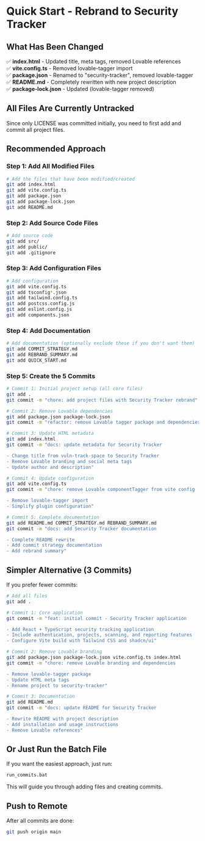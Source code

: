 # Quick Start - Rebrand to Security Tracker

## What Has Been Changed

✅ **index.html** - Updated title, meta tags, removed Lovable references  
✅ **vite.config.ts** - Removed lovable-tagger import  
✅ **package.json** - Renamed to "security-tracker", removed lovable-tagger  
✅ **README.md** - Completely rewritten with new project description  
✅ **package-lock.json** - Updated (lovable-tagger removed)  

## All Files Are Currently Untracked

Since only LICENSE was committed initially, you need to first add and commit all project files.

## Recommended Approach

### Step 1: Add All Modified Files
```bash
# Add the files that have been modified/created
git add index.html
git add vite.config.ts
git add package.json
git add package-lock.json
git add README.md
```

### Step 2: Add Source Code Files
```bash
# Add source code
git add src/
git add public/
git add .gitignore
```

### Step 3: Add Configuration Files
```bash
# Add configuration
git add vite.config.ts
git add tsconfig*.json
git add tailwind.config.ts
git add postcss.config.js
git add eslint.config.js
git add components.json
```

### Step 4: Add Documentation
```bash
# Add documentation (optionally exclude these if you don't want them)
git add COMMIT_STRATEGY.md
git add REBRAND_SUMMARY.md
git add QUICK_START.md
```

### Step 5: Create the 5 Commits

```bash
# Commit 1: Initial project setup (all core files)
git add .
git commit -m "chore: add project files with Security Tracker rebrand"

# Commit 2: Remove Lovable dependencies
git add package.json package-lock.json
git commit -m "refactor: remove Lovable tagger package and dependencies"

# Commit 3: Update HTML metadata
git add index.html
git commit -m "docs: update metadata for Security Tracker

- Change title from vuln-track-space to Security Tracker
- Remove Lovable branding and social meta tags
- Update author and description"

# Commit 4: Update configuration
git add vite.config.ts
git commit -m "chore: remove Lovable componentTagger from vite config

- Remove lovable-tagger import
- Simplify plugin configuration"

# Commit 5: Complete documentation
git add README.md COMMIT_STRATEGY.md REBRAND_SUMMARY.md
git commit -m "docs: add Security Tracker documentation

- Complete README rewrite
- Add commit strategy documentation
- Add rebrand summary"
```

## Simpler Alternative (3 Commits)

If you prefer fewer commits:

```bash
# Add all files
git add .

# Commit 1: Core application
git commit -m "feat: initial commit - Security Tracker application

- Add React + TypeScript security tracking application
- Include authentication, projects, scanning, and reporting features
- Configure Vite build with Tailwind CSS and shadcn/ui"

# Commit 2: Remove Lovable branding
git add package.json package-lock.json vite.config.ts index.html
git commit -m "chore: remove Lovable branding and dependencies

- Remove lovable-tagger package
- Update HTML meta tags
- Rename project to security-tracker"

# Commit 3: Documentation
git add README.md
git commit -m "docs: update README for Security Tracker

- Rewrite README with project description
- Add installation and usage instructions
- Remove Lovable references"
```

## Or Just Run the Batch File

If you want the easiest approach, just run:

```bash
run_commits.bat
```

This will guide you through adding files and creating commits.

## Push to Remote

After all commits are done:

```bash
git push origin main
```

